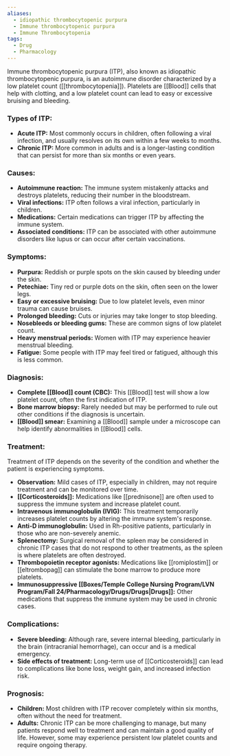 ```yaml
---
aliases:
  - idiopathic thrombocytopenic purpura
  - Immune thrombocytopenic purpura
  - Immune Thrombocytopenia
tags:
  - Drug
  - Pharmacology
---
```

Immune thrombocytopenic purpura (ITP), also known as idiopathic thrombocytopenic purpura, is an autoimmune disorder characterized by a low platelet count ([[thrombocytopenia]]). Platelets are [[Blood]] cells that help with clotting, and a low platelet count can lead to easy or excessive bruising and bleeding.

### Types of ITP:
- **Acute ITP:** Most commonly occurs in children, often following a viral infection, and usually resolves on its own within a few weeks to months.
- **Chronic ITP:** More common in adults and is a longer-lasting condition that can persist for more than six months or even years.

### Causes:
- **Autoimmune reaction:** The immune system mistakenly attacks and destroys platelets, reducing their number in the bloodstream.
- **Viral infections:** ITP often follows a viral infection, particularly in children.
- **Medications:** Certain medications can trigger ITP by affecting the immune system.
- **Associated conditions:** ITP can be associated with other autoimmune disorders like lupus or can occur after certain vaccinations.

### Symptoms:
- **Purpura:** Reddish or purple spots on the skin caused by bleeding under the skin.
- **Petechiae:** Tiny red or purple dots on the skin, often seen on the lower legs.
- **Easy or excessive bruising:** Due to low platelet levels, even minor trauma can cause bruises.
- **Prolonged bleeding:** Cuts or injuries may take longer to stop bleeding.
- **Nosebleeds or bleeding gums:** These are common signs of low platelet count.
- **Heavy menstrual periods:** Women with ITP may experience heavier menstrual bleeding.
- **Fatigue:** Some people with ITP may feel tired or fatigued, although this is less common.

### Diagnosis:
- **Complete [[Blood]] count (CBC):** This [[Blood]] test will show a low platelet count, often the first indication of ITP.
- **Bone marrow biopsy:** Rarely needed but may be performed to rule out other conditions if the diagnosis is uncertain.
- **[[Blood]] smear:** Examining a [[Blood]] sample under a microscope can help identify abnormalities in [[Blood]] cells.

### Treatment:
Treatment of ITP depends on the severity of the condition and whether the patient is experiencing symptoms.

- **Observation:** Mild cases of ITP, especially in children, may not require treatment and can be monitored over time.
- **[[Corticosteroids]]:** Medications like [[prednisone]] are often used to suppress the immune system and increase platelet count.
- **Intravenous immunoglobulin (IVIG):** This treatment temporarily increases platelet counts by altering the immune system's response.
- **Anti-D immunoglobulin:** Used in Rh-positive patients, particularly in those who are non-severely anemic.
- **Splenectomy:** Surgical removal of the spleen may be considered in chronic ITP cases that do not respond to other treatments, as the spleen is where platelets are often destroyed.
- **Thrombopoietin receptor agonists:** Medications like [[romiplostim]] or [[eltrombopag]] can stimulate the bone marrow to produce more platelets.
- **Immunosuppressive [[Boxes/Temple College Nursing Program/LVN Program/Fall 24/Pharmacology/Drugs/Drugs|Drugs]]:** Other medications that suppress the immune system may be used in chronic cases.

### Complications:
- **Severe bleeding:** Although rare, severe internal bleeding, particularly in the brain (intracranial hemorrhage), can occur and is a medical emergency.
- **Side effects of treatment:** Long-term use of [[Corticosteroids]] can lead to complications like bone loss, weight gain, and increased infection risk.

### Prognosis:
- **Children:** Most children with ITP recover completely within six months, often without the need for treatment.
- **Adults:** Chronic ITP can be more challenging to manage, but many patients respond well to treatment and can maintain a good quality of life. However, some may experience persistent low platelet counts and require ongoing therapy.